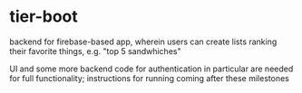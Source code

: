 # tier-boot

backend for firebase-based app, wherein users can create lists ranking their favorite things, e.g. "top 5 sandwhiches"

UI and some more backend code for authentication in particular are needed for full functionality; instructions for running coming after these milestones
